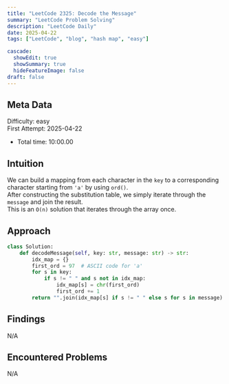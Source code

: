 ```yaml
---
title: "LeetCode 2325: Decode the Message"
summary: "LeetCode Problem Solving"
description: "LeetCode Daily"
date: 2025-04-22
tags: ["LeetCode", "blog", "hash map", "easy"]

cascade:
  showEdit: true
  showSummary: true
  hideFeatureImage: false
draft: false
---
```


## Meta Data

Difficulty: easy  
First Attempt: 2025-04-22  
- Total time: 10:00.00  

## Intuition

We can build a mapping from each character in the `key` to a corresponding character starting from `'a'` by using `ord()`.  
After constructing the substitution table, we simply iterate through the `message` and join the result.  
This is an `O(n)` solution that iterates through the array once.

## Approach

```python
class Solution:
    def decodeMessage(self, key: str, message: str) -> str:
        idx_map = {}
        first_ord = 97  # ASCII code for 'a'
        for s in key:
            if s != " " and s not in idx_map:
                idx_map[s] = chr(first_ord)
                first_ord += 1
        return "".join(idx_map[s] if s != " " else s for s in message)
```

## Findings

N/A

## Encountered Problems

N/A